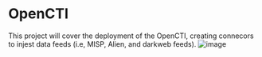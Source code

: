 # OpenCTI
This project will cover the deployment of the OpenCTI, creating connecors to injest data feeds (i.e, MISP, Alien, and darkweb feeds).
![image](https://github.com/user-attachments/assets/4e05bef0-8858-4f90-b592-d27a8cff2f5e)
